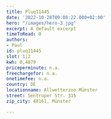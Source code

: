 ```yaml
---
title: Pluq11445
date: '2022-10-28T09:08:22.000+02:00'
hero: "/images/hero-3.jpg"
excerpt: A default excerpt
timeToRead: 0
authors:
- Paul
id: pluq11445
slot: 1|2
kwh: 0,4879
priceperminute: n.a.
freechargefor: n.a.
onetimefee: n.a.
country: DE
locationname: Allwetterzoo Münster
street: Sentruper Str. 315
zip_city: 48161, Münster

---
```

